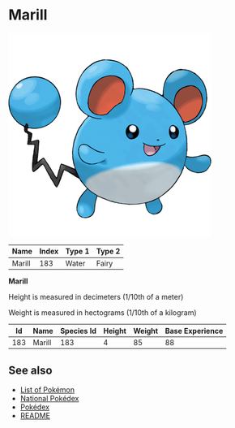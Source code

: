 # Marill


![Marill](images/183.png)

| **Name** | **Index** | **Type 1** | **Type 2** |
|----|----|----|----|
| Marill | 183 | Water | Fairy  |

**Marill** 


Height is measured in decimeters (1/10th of a meter)

Weight is measured in hectograms (1/10th of a kilogram)

| **Id** | **Name** | **Species Id** | **Height** | **Weight** | **Base Experience** |
|--------|----------|----------------|------------|------------|---------------------|
| 183 | Marill | 183 | 4 | 85 | 88 |


## See also

- [List of Pokémon](../pokemon.md)
- [National Pokédex](../national_pokedex.md)
- [Pokédex](../pokedex.md)
- [README](../README.md)
